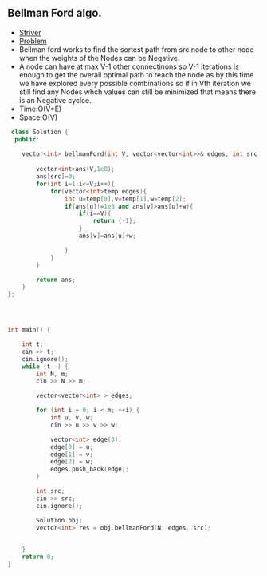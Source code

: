 ## Bellman Ford algo.
* [Striver](https://www.youtube.com/watch?v=0vVofAhAYjc)
* [Problem](https://www.geeksforgeeks.org/problems/distance-from-the-source-bellman-ford-algorithm/1)
* Bellman ford works to find the sortest path from src node to other node when the weights of the Nodes can be Negative.
* A node can have at max V-1 other connectinons so V-1 iterations is enough to get the overall optimal path to reach the node as by this time we have explored every possible combinations so if in Vth iteration we still find any Nodes whch values can still be minimized that means there is an Negative cyclce.
* Time:O(V*E)
* Space:O(V)
```cpp
 class Solution {
  public:
    
    vector<int> bellmanFord(int V, vector<vector<int>>& edges, int src) {
        
        vector<int>ans(V,1e8);
        ans[src]=0;
        for(int i=1;i<=V;i++){
            for(vector<int>temp:edges){
                int u=temp[0],v=temp[1],w=temp[2];
                if(ans[u]!=1e8 and ans[v]>ans[u]+w){
                    if(i==V){
                        return {-1};
                    }
                    ans[v]=ans[u]+w;

                }
            }
        }

        return ans;
    }
};




int main() {

    int t;
    cin >> t;
    cin.ignore();
    while (t--) {
        int N, m;
        cin >> N >> m;

        vector<vector<int> > edges;

        for (int i = 0; i < m; ++i) {
            int u, v, w;
            cin >> u >> v >> w;

            vector<int> edge(3);
            edge[0] = u;
            edge[1] = v;
            edge[2] = w;
            edges.push_back(edge);
        }

        int src;
        cin >> src;
        cin.ignore();

        Solution obj;
        vector<int> res = obj.bellmanFord(N, edges, src);

        
    }
    return 0;
}

```
